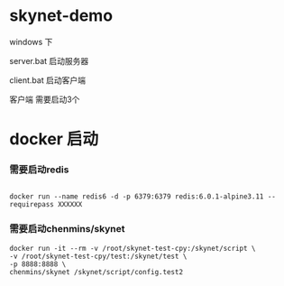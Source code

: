 # skynet-demo

windows 下

server.bat 启动服务器

client.bat 启动客户端

客户端 需要启动3个


# docker 启动

### 需要启动redis
```

docker run --name redis6 -d -p 6379:6379 redis:6.0.1-alpine3.11 --requirepass XXXXXX

```

### 需要启动chenmins/skynet
```
docker run -it --rm -v /root/skynet-test-cpy:/skynet/script \
-v /root/skynet-test-cpy/test:/skynet/test \
-p 8888:8888 \ 
chenmins/skynet /skynet/script/config.test2
```
